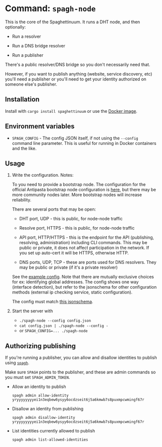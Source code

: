 # Command: `spagh-node`

This is the core of the Spaghettinuum. It runs a DHT node, and then optionally:

- Run a resolver

- Run a DNS bridge resolver

- Run a publisher

There's a public resolver/DNS bridge so you don't necessarily need that.

However, if you want to publish anything (website, service discovery, etc) you'll need a publisher or you'll need to get your identity authorized on someone else's publisher.

## Installation

Install with `cargo install spaghettinuum` or use the [Docker image](https://github.com/andrewbaxter/spaghettinuum/pkgs/container/spaghettinuum).

## Environment variables

- `SPAGH_CONFIG` - The config JSON itself, if not using the `--config` command line parameter. This is useful for running in Docker containers and the like.

## Usage

1. Write the configuration. Notes:

   To you need to provide a bootstrap node. The configuration for the official Antipasta bootstrap node configuration is [here](https://github.com/andrewbaxter/antipasta#bootstrap-a-spaghettinuum-node), but there may be more community nodes later. More bootstrap nodes will increase reliability.

   There are several ports that may be open:

   - DHT port, UDP - this is public, for node-node traffic

   - Resolve port, HTTPS - this is public, for node-node traffic

   - API port, HTTP/HTTPS - this is the endpoint for the API (publishing, resolving, administration) including CLI commands. This may be public or private, it does not affect participation in the network. If you set up auto-cert it will be HTTPS, otherwise HTTP.

   - DNS ports, UDP, TCP - these are ports used for DNS resolvers. They may be public or private (if it's a private resolver)

   See the [example config](./examples/spagh_node_full.json). Note that there are mutually exclusive choices for ex: identifying global addresses. The config shows one way (interface detection), but refer to the jsonschema for other configuration methods (external ip checking service, static configuration).

   The config must match [this jsonschema](./schemas/config_spagh_node.schema.json).

1. Start the server with

   - `./spagh-node --config config.json`
   - `cat config.json | ./spagh-node --config -`
   - or `SPAGH_CONFIG=... ./spagh-node`

## Authorizing publishing

If you're running a publisher, you can allow and disallow identities to publish using [`spagh`](./reference_spagh.md).

Make sure `SPAGH` points to the publisher, and these are admin commands so you must set `SPAGH_ADMIN_TOKEN`.

- Allow an identity to publish

  `spagh admin allow-identity yryyyyyyyyei1n3eqbew6ysyy6ocdzseit6j5a6kmwb7s8puxmpcwmingf67r`

- Disallow an identity from publishing

  `spagh admin disallow-identity yryyyyyyyyei1n3eqbew6ysyy6ocdzseit6j5a6kmwb7s8puxmpcwmingf67r`

- List identities currently allowed to publish

  `spagh admin list-allowed-identities`
